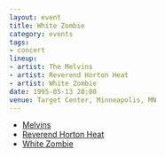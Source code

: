 ```yaml
---
layout: event
title: White Zombie
category: events
tags:
- concert
lineup:
- artist: The Melvins
- artist: Reverend Horton Heat
- artist: White Zombie
date: 1995-05-13 20:00
venue: Target Center, Minneapolis, MN
---
```


- [Melvins](https://www.setlist.fm/setlist/melvins/1995/target-center-minneapolis-mn-1bd14d38.html)
- [Reverend Horton Heat](https://www.setlist.fm/setlist/reverend-horton-heat/1995/target-center-minneapolis-mn-73c53ed1.html)
- [White Zombie](https://www.setlist.fm/setlist/white-zombie/1995/target-center-minneapolis-mn-6bc53ed2.html)

